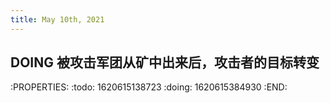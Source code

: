 ```yaml
---
title: May 10th, 2021
---
```


## DOING 被攻击军团从矿中出来后，攻击者的目标转变
:PROPERTIES:
:todo: 1620615138723
:doing: 1620615384930
:END:
